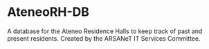 # AteneoRH-DB
A database for the Ateneo Residence Halls to keep track of past and present residents.
Created by the ARSANeT IT Services Committee.